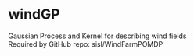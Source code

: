 # windGP
Gaussian Process and Kernel for describing wind fields\
Required by GitHub repo: sisl/WindFarmPOMDP
